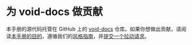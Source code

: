 # 为 void-docs 做贡献

本手册的源代码托管在 GitHub 上的 [void-docs](https://github.com/void-linux/void-docs) 仓库。如果你想做出贡献，请阅读[本手册的目的](../../about/about-this-handbook.md)，遵循我们的[风格指南](https://github.com/void-linux/void-docs/blob/master/CONTRIBUTING.md#style-guide)，并[提交一个拉动请求](https://github.com/void-linux/void-docs/blob/master/CONTRIBUTING.md#submitting-changes)。
